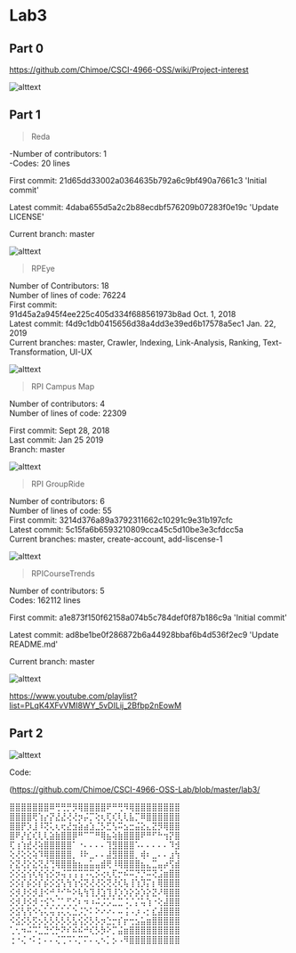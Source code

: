 # Lab3
## Part 0

https://github.com/Chimoe/CSCI-4966-OSS/wiki/Project-interest

![alttext](https://github.com/Chimoe/CSCI-4966-OSS-Lab/blob/master/img/Documentation.png)

## Part 1
> Reda

-Number of contributors: 1  
-Codes: 20 lines  

First commit: 21d65dd33002a0364635b792a6c9bf490a7661c3 'Initial commit'

Latest commit: 4daba655d5a2c2b88ecdbf576209b07283f0e19c 'Update LICENSE'

Current branch: master

![alttext](https://github.com/Chimoe/CSCI-4966-OSS-Lab/blob/master/img/Reda.png)

> RPEye

Number of Contributors: 18  
Number of lines of code: 76224  
First commit:  
91d45a2a945f4ee225c405d334f688561973b8ad Oct. 1, 2018  
Latest commit:   f4d9c1db0415656d38a4dd3e39ed6b17578a5ec1 Jan. 22, 2019  
Current branches: master, Crawler, Indexing, Link-Analysis, Ranking, Text-Transformation, UI-UX

![alttext](https://github.com/Chimoe/CSCI-4966-OSS-Lab/blob/master/img/RPEye.png)

> RPI Campus Map

Number of contributors: 4  
Number of lines of code: 22309  

First commit: Sept 28, 2018  
Last commit: Jan 25 2019  
Branch: master

![alttext](https://github.com/Chimoe/CSCI-4966-OSS-Lab/blob/master/img/rpicampusmap.png)


> RPI GroupRide

Number of contributors: 6  
Number of lines of code: 55  
First commit:   3214d376a89a3792311662c10291c9e31b197cfc   
Latest commit:   5c15fa6b6593210809cca45c5d10be3e3cfdcc5a   
Current branches: master, create-account, add-liscense-1

![alttext](https://github.com/Chimoe/CSCI-4966-OSS-Lab/blob/master/img/RPI_GroupRide.png)

> RPICourseTrends

Number of contributors: 5  
Codes: 162112 lines  

First commit: a1e873f150f62158a074b5c784def0f87b186c9a 'Initial commit'

Latest commit: ad8be1be0f286872b6a44928bbaf6b4d536f2ec9 'Update README.md'

Current branch: master

![alttext](https://github.com/Chimoe/CSCI-4966-OSS-Lab/blob/master/img/RPICourseTrends.png)

https://www.youtube.com/playlist?list=PLqK4XFvVMI8WY_5vDILij_2Bfbp2nEowM

## Part 2
![alttext](https://github.com/Chimoe/CSCI-4966-OSS-Lab/blob/master/img/unittest.png)

Code:

(https://github.com/Chimoe/CSCI-4966-OSS-Lab/blob/master/lab3/

⣿⣿⣿⣿⣿⣿⣿⠿⢛⢛⡛⡻⢿⣿⣿⣿⣿⠟⠛⢛⠻⢿⣿⣿⣿⣿⣿⣿⣿⣿ ⣿⣿⣿⣿⢟⢱⡔⡝⣜⣜⢜⢜⡲⡬⡉⢕⢆⢏⢎⢇⢇⣧⡉⠿⣿⣿⣿⣿⣿⣿ ⣿⣿⡟⡱⣸⠸⢝⢅⢆⢖⣜⣲⣵⣴⣱⣈⡣⣋⢣⠭⣢⣒⣬⣕⣄⣝⡻⢿⣿⣿ ⣿⠟⡜⣎⢎⢇⢇⣵⣷⣿⣿⡿⠛⠉⠉⠛⢿⣦⢵⣷⣿⣿⣿⠟⠛⠋⠓⢲⡝⣿ ⢏⢰⢱⣞⢜⢵⣿⣿⣿⣿⣿⠁⠐⠄⠄⠄⠄⢹⣻⣿⣿⣿⠡⠄⠄⠄⠄⠄⠹⣺ ⢕⢜⢕⢕⢵⠹⢿⣿⣿⣿⣿⡀⠸⠗⣀⠄⠄⣼⣻⣿⣿⣿⡀⢾⠆⣀⠄⠄⣰⢳ ⡕⣝⢜⡕⣕⢝⣜⢙⢿⣿⣿⣷⣦⣤⣥⣤⣾⢟⠸⢿⣿⣿⣿⣦⣄⣉⣤⡴⢫⣾ ⡪⡪⣪⢪⢎⢮⢪⡪⡲⢬⢩⢩⢩⠩⢍⡪⢔⢆⢏⡒⠮⠭⡙⡙⠭⢝⣨⣶⣿⣿ ⡪⡪⡎⡮⡪⡎⡮⡪⣪⢣⢳⢱⢪⢝⢜⢜⢕⢝⢜⢎⢧⢸⢱⡹⡍⡆⢿⣿⣿⣿ ⡪⡺⡸⡪⡺⣸⠪⠚⡘⠊⠓⠕⢧⢳⢹⡸⣱⢹⡸⡱⡱⡕⡵⡱⡕⣝⠜⢿⣿⣿ ⡪⡺⡸⡪⡺⢐⢪⢑⢈⢁⢋⢊⠆⠲⠰⠬⡨⡡⣁⣉⠨⡈⡌⢥⢱⠐⢕⣼⣿⣿ ⡪⣪⢣⢫⠪⢢⢅⢥⢡⢅⢅⣑⡨⡑⠅⠕⠔⠔⠄⠤⢨⠠⡰⠠⡂⣎⣼⣿⣿⣿ ⠪⣪⡪⡣⡫⡢⡣⡣⡣⡣⡣⣣⢪⡪⡣⡣⡲⣑⡒⡎⡖⢒⣢⣥⣶⣿⣿⣿⣿⣿ ⢁⢂⠲⠬⠩⣁⣙⢊⡓⠝⠎⠮⠮⠚⢎⡣⡳⠕⡉⣬⣶⣿⣿⣿⣿⣿⣿⣿⣿⣿ ⢐⠐⢌⠐⠅⡂⠄⠄⢌⢉⠩⠡⡉⠍⠄⢄⠢⡁⡢⠠⠻⣿⣿⣿⣿⣿⣿⣿⣿⣿